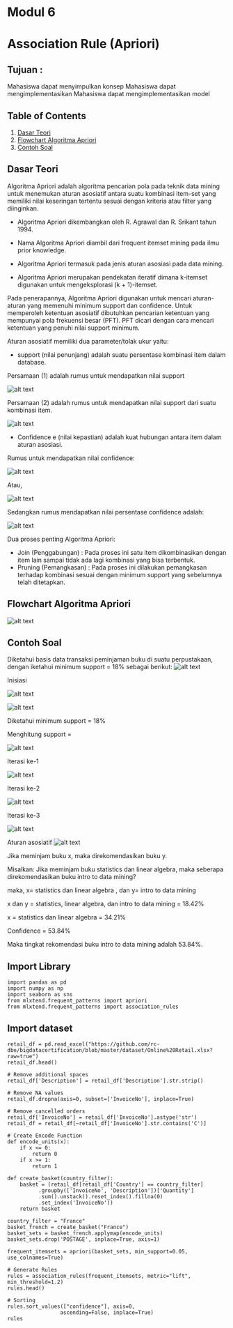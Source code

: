 # Modul 6
# Association Rule (Apriori)


## Tujuan : 

Mahasiswa dapat menyimpulkan konsep 
Mahasiswa dapat mengimplementasikan 
Mahasiswa dapat mengimplementasikan model  

## Table of Contents
1. [Dasar Teori](#dasar-teori)
2. [Flowchart Algoritma Apriori](#flowchart-algoritma-apriori)
4. [Contoh Soal](#contoh-soal)


## Dasar Teori
Algoritma Apriori adalah algoritma pencarian pola pada teknik data mining untuk menemukan aturan asosiatif antara suatu kombinasi item-set yang memiliki nilai keseringan tertentu sesuai dengan kriteria atau filter yang diinginkan. 

- Algoritma Apriori dikembangkan oleh R. Agrawal dan R. Srikant tahun 1994. 

- Nama Algoritma Apriori diambil dari frequent itemset mining pada ilmu prior knowledge. 

- Algoritma Apriori termasuk pada jenis aturan asosiasi pada data mining.

- Algoritma Apriori merupakan pendekatan iteratif dimana k-itemset digunakan untuk mengeksplorasi (k + 1)-itemset.

Pada penerapannya, Algoritma Apriori digunakan untuk mencari aturan-aturan yang memenuhi minimum support dan confidence. Untuk memperoleh ketentuan asosiatif dibutuhkan pencarian ketentuan yang mempunyai pola frekuensi besar (PFT). PFT dicari dengan cara mencari ketentuan yang penuhi nilai support minimum.

Aturan asosiatif memiliki dua parameter/tolak ukur yaitu:
- support (nilai penunjang) adalah suatu persentase kombinasi item dalam database.
  
Persamaan (1) adalah rumus untuk mendapatkan nilai support

![alt text](https://github.com/db-telkomsby/bigdataanalytic/blob/main/Data%20Mining%20Model/Association%20Model/images/Support%20(A).png?raw=true)

Persamaan (2) adalah rumus untuk mendapatkan nilai support dari suatu kombinasi item.

![alt text](https://github.com/db-telkomsby/bigdataanalytic/blob/main/Data%20Mining%20Model/Association%20Model/images/Support%20(A,B).png?raw=true)

- Confidence e (nilai kepastian) adalah kuat hubungan antara item dalam aturan asosiasi.
  
Rumus untuk mendapatkan nilai confidence:

![alt text](https://github.com/db-telkomsby/bigdataanalytic/blob/main/Data%20Mining%20Model/Association%20Model/images/Confidence%20(A,B).png?raw=true)

Atau,

![alt text](https://github.com/db-telkomsby/bigdataanalytic/blob/main/Data%20Mining%20Model/Association%20Model/images/Confidence(A=B).png?raw=true)

Sedangkan rumus mendapatkan nilai persentase confidence adalah:

![alt text](https://github.com/db-telkomsby/bigdataanalytic/blob/main/Data%20Mining%20Model/Association%20Model/images/Confidence(A=B)%20x%20100%25.png?raw=true)

Dua proses penting Algoritma Apriori:
-  Join (Penggabungan) : Pada proses ini satu item dikombinasikan dengan item lain sampai tidak ada lagi kombinasi yang bisa terbentuk.
-  Pruning (Pemangkasan) : Pada proses ini dilakukan pemangkasan terhadap kombinasi sesuai dengan minimum support yang sebelumnya telah ditetapkan.
 

## Flowchart Algoritma Apriori 
 
![alt text](https://github.com/db-telkomsby/bigdataanalytic/blob/main/Data%20Mining%20Model/Association%20Model/images/Flowchart%20Algoritma%20Apriori.png?raw=true)  

## Contoh Soal
Diketahui basis data transaksi peminjaman buku di suatu perpustakaan, dengan iketahui minimum support = 18% sebagai berikut:
![alt text](https://github.com/db-telkomsby/bigdataanalytic/blob/main/Data%20Mining%20Model/Association%20Model/images/tabel1.png?raw=true)  

Inisiasi

![alt text](https://github.com/db-telkomsby/bigdataanalytic/blob/main/Data%20Mining%20Model/Association%20Model/images/tabel2.png?raw=true)  

![alt text](https://github.com/db-telkomsby/bigdataanalytic/blob/main/Data%20Mining%20Model/Association%20Model/images/tabel3.png?raw=true) 

Diketahui minimum support = 18%

Menghitung support = 

![alt text](https://github.com/db-telkomsby/bigdataanalytic/blob/main/Data%20Mining%20Model/Association%20Model/images/menghitung%20support.PNG)

Iterasi ke-1

![alt text](https://github.com/db-telkomsby/bigdataanalytic/blob/main/Data%20Mining%20Model/Association%20Model/images/iterasi1.png?raw=true)  


Iterasi ke-2

![alt text](https://github.com/db-telkomsby/bigdataanalytic/blob/main/Data%20Mining%20Model/Association%20Model/images/iterasi2.png?raw=true)  

Iterasi ke-3

![alt text](https://github.com/db-telkomsby/bigdataanalytic/blob/main/Data%20Mining%20Model/Association%20Model/images/iterasi3.png?raw=true)  


Aturan asosiatif
![alt text](https://github.com/db-telkomsby/bigdataanalytic/blob/main/Data%20Mining%20Model/Association%20Model/images/Aturan%20asosiatif.png?raw=true) 

Jika meminjam buku x, maka direkomendasikan buku y.

Misalkan: Jika meminjam buku statistics dan linear algebra, maka seberapa direkomendasikan buku intro to data mining?

maka, x= statistics dan linear algebra	, dan y= intro to data mining

x dan y = statistics, linear algebra, dan intro to data mining = 18.42%

x       = statistics dan linear algebra	= 34.21% 
          
Confidence = 53.84%

Maka tingkat rekomendasi buku intro to data mining adalah 53.84%.


## Import Library
```
import pandas as pd
import numpy as np
import seaborn as sns
from mlxtend.frequent_patterns import apriori
from mlxtend.frequent_patterns import association_rules
```

## Import dataset
```
retail_df = pd.read_excel("https://github.com/rc-dbe/bigdatacertification/blob/master/dataset/Online%20Retail.xlsx?raw=true")
retail_df.head()
```

```
# Remove additional spaces
retail_df['Description'] = retail_df['Description'].str.strip()

# Remove NA values
retail_df.dropna(axis=0, subset=['InvoiceNo'], inplace=True)

# Remove cancelled orders
retail_df['InvoiceNo'] = retail_df['InvoiceNo'].astype('str')
retail_df = retail_df[~retail_df['InvoiceNo'].str.contains('C')]
```

```
# Create Encode Function
def encode_units(x):
    if x <= 0:
        return 0
    if x >= 1:
        return 1

def create_basket(country_filter):
    basket = (retail_df[retail_df['Country'] == country_filter]
          .groupby(['InvoiceNo', 'Description'])['Quantity']
          .sum().unstack().reset_index().fillna(0)
          .set_index('InvoiceNo'))
    return basket
```

```
country_filter = "France"
basket_french = create_basket("France")
basket_sets = basket_french.applymap(encode_units)
basket_sets.drop('POSTAGE', inplace=True, axis=1)
```

```
frequent_itemsets = apriori(basket_sets, min_support=0.05, use_colnames=True)
```

```
# Generate Rules
rules = association_rules(frequent_itemsets, metric="lift", min_threshold=1.2)
rules.head()
```

```
# Sorting
rules.sort_values(["confidence"], axis=0,
                 ascending=False, inplace=True)
rules
```

